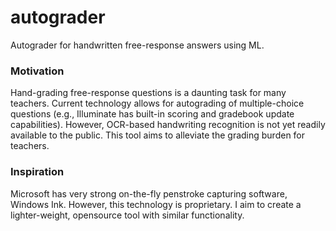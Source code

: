 # autograder
Autograder for handwritten free-response answers using ML.



### Motivation

Hand-grading free-response questions is a daunting task for many teachers. Current technology allows for autograding of multiple-choice questions (e.g., Illuminate has built-in scoring and gradebook update capabilities). However, OCR-based handwriting recognition is not yet readily available to the public. This tool aims to alleviate the grading burden for teachers.


### Inspiration

Microsoft has very strong on-the-fly penstroke capturing software, Windows Ink. However, this technology is proprietary. I aim to create a lighter-weight, opensource tool with similar functionality. 


